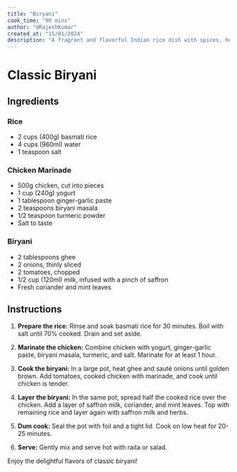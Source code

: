 ```yaml
---
title: "Biryani"
cook_time: "90 mins"
author: "@RajeshKumar"
created_at: "15/01/2024"
description: "A fragrant and flavorful Indian rice dish with spices, herbs, and chicken or vegetables, perfect for festive occasions."
---
```


# Classic Biryani

## Ingredients

### Rice

- 2 cups (400g) basmati rice
- 4 cups (960ml) water
- 1 teaspoon salt

### Chicken Marinade

- 500g chicken, cut into pieces
- 1 cup (240g) yogurt
- 1 tablespoon ginger-garlic paste
- 2 teaspoons biryani masala
- 1/2 teaspoon turmeric powder
- Salt to taste

### Biryani

- 2 tablespoons ghee
- 2 onions, thinly sliced
- 2 tomatoes, chopped
- 1/2 cup (120ml) milk, infused with a pinch of saffron
- Fresh coriander and mint leaves

## Instructions

1. **Prepare the rice:** Rinse and soak basmati rice for 30 minutes. Boil with salt until 70% cooked. Drain and set aside.

2. **Marinate the chicken:** Combine chicken with yogurt, ginger-garlic paste, biryani masala, turmeric, and salt. Marinate for at least 1 hour.

3. **Cook the biryani:** In a large pot, heat ghee and sauté onions until golden brown. Add tomatoes, cooked chicken with marinade, and cook until chicken is tender.

4. **Layer the biryani:** In the same pot, spread half the cooked rice over the chicken. Add a layer of saffron milk, coriander, and mint leaves. Top with remaining rice and layer again with saffron milk and herbs.

5. **Dum cook:** Seal the pot with foil and a tight lid. Cook on low heat for 20-25 minutes.

6. **Serve:** Gently mix and serve hot with raita or salad.

Enjoy the delightful flavors of classic biryani!